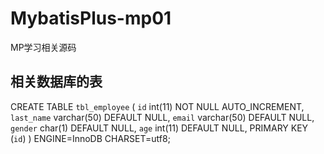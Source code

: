 # MybatisPlus-mp01
MP学习相关源码

## 相关数据库的表
CREATE TABLE `tbl_employee` (
  `id` int(11) NOT NULL AUTO_INCREMENT,
  `last_name` varchar(50) DEFAULT NULL,
  `email` varchar(50) DEFAULT NULL,
  `gender` char(1) DEFAULT NULL,
  `age` int(11) DEFAULT NULL,
  PRIMARY KEY (`id`)
) ENGINE=InnoDB CHARSET=utf8;
